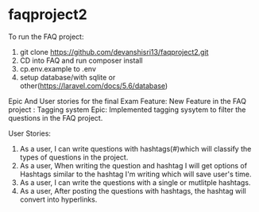 # faqproject2

To run the FAQ project:

1. git clone https://github.com/devanshisri13/faqproject2.git
2. CD into FAQ and run composer install
3. cp.env.example to .env
4. setup database/with sqlite or other(https://laravel.com/docs/5.6/database)

Epic And User stories for the final Exam Feature:
New Feature in the FAQ project : Tagging system
Epic:
Implemented tagging sysytem to filter the questions in the FAQ project.

User Stories:
1. As a user, I can write questions with hashtags(#)which will classify the types of questions in the project.
2. As a user, When writing the question and hashtag I will get options of Hashtags similar to the hashtag I'm writing which will save user's time.
3. As a user, I can write the questions with a single or mutlitple hashtags.
4. As a user, After posting the questions with hashtags, the hashtag  will convert into hyperlinks.
